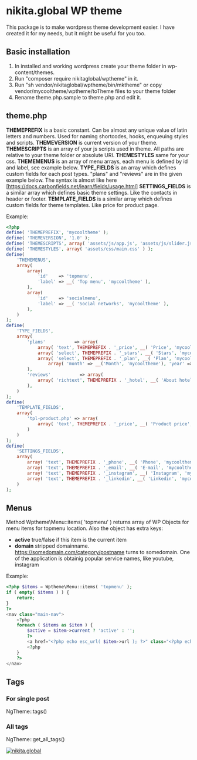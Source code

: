 # nikita.global WP theme
This package is to make wordpress theme development easier. I have created it for my needs, but it might be useful for you too.

## Basic installation
1. In installed and working wordpress create your theme folder in wp-content/themes. 
2. Run "composer require nikitaglobal/wptheme" in it.
3. Run "sh vendor/nikitaglobal/wptheme/bin/mktheme" or copy vendor/mycooltheme/wptheme/toTheme files to your theme folder
4. Rename theme.php.sample to theme.php and edit it.

## theme.php
**THEMEPREFIX** is a basic constant. Can be almost any unique value of latin letters and numbers. Used for naming shortcodes, hooks, enqueuing styles and scripts.
**THEMEVERSION** is current version of your theme.
**THEMESCRIPTS** is an array of your js scripts used in theme. All paths are relative to your theme folder or absolute URI.
**THEMESTYLES** same for your css.
**THEMEMENUS** is an array of menu arrays, each menu is defined by id and label, see example below.
**TYPE_FIELDS** is an array which defines custom fields for each post types. "plans" and "reviews" are in the given example below. The syntax is almost like here [https://docs.carbonfields.net/learn/fields/usage.html]
**SETTINGS_FIELDS** is a similar array which defines basic theme settings. Like the contacts in header or footer.
**TEMPLATE_FIELDS** is a similar array which defines custom fields for theme templates. Like price for product page.

Example:
```php
<?php
define( 'THEMEPREFIX', 'mycooltheme' );
define( 'THEMEVERSION', '1.0' );
define( 'THEMESCRIPTS', array( 'assets/js/app.js', 'assets/js/slider.js' ) );
define( 'THEMESTYLES', array( 'assets/css/main.css' ) );
define(
	'THEMEMENUS',
	array(
		array(
			'id'    => 'topmenu',
			'label' => __( 'Top menu', 'mycooltheme' ),
		),
		array(
			'id'    => 'socialmenu',
			'label' => __( 'Social networks', 'mycooltheme' ),
		),
	)
);
define(
	'TYPE_FIELDS',
	array(
		'plans'           => array(
			array( 'text', THEMEPREFIX . '_price', __( 'Price', 'mycooltheme' ) ),
			array( 'select', THEMEPREFIX . '_stars', __( 'Stars', 'mycooltheme' ), array( 1,2,3,4,5 ) ),
			array( 'select', THEMEPREFIX . '_plan', __( 'Plan', 'mycooltheme' ), 
				array( 'month' => __('Month', 'mycooltheme'), 'year' => __('Year', 'mycooltheme') ) ),
		),
		'reviews'           => array(
			array( 'richtext', THEMEPREFIX . '_hotel', __( 'About hotel', 'mycooltheme' ) ),
		),
	)
);
define(
	'TEMPLATE_FIELDS',
	array(
		'tpl-product.php' => array(
			array( 'text', THEMEPREFIX . '_price', __( 'Product price', 'mycooltheme' ) ),
		)
	)
);
define(
	'SETTINGS_FIELDS',
	array(
		array( 'text', THEMEPREFIX . '_phone', __( 'Phone', 'mycooltheme' ) ),
		array( 'text', THEMEPREFIX . '_email', __( 'E-mail', 'mycooltheme' ) ),
		array( 'text', THEMEPREFIX . '_instagram', __( 'Instagram', 'mycooltheme' ) ),
		array( 'text', THEMEPREFIX . '_linkedin', __( 'Linkedin', 'mycooltheme' ) ),
    )
);
```

## Menus

Method Wptheme\Menu::items( 'topmenu' ) returns array of WP Objects for menu items for topmenu location.
Also the object has extra keys:
- **active** true/false if this item is the current item
- **domain** stripped domainname. https://somedomain.com/category/postname turns to somedomain. One of the application is obtainig popular service names, like youtube, instagram

Example:
```php
<?php $items = Wptheme\Menu::items( 'topmenu' );
if ( empty( $items ) ) {
	return;
}
?>
<nav class="main-nav">
	<?php
	foreach ( $items as $item ) {
		$active = $item->current ? 'active' : '';
		?>
		<a href="<?php echo esc_url( $item->url ); ?>" class="<?php echo esc_attr( $active ); ?>"><?php echo esc_html( $item->title ); ?></a>
		<?php
	}
	?>
</nav>
```

## Tags

### For single post

NgTheme::tags()

### All tags

NgTheme::get_all_tags()

[![nikita.global](https://nikita.global/wp-content/themes/ngtheme/img/logo.svg)](https://nikita.global)


